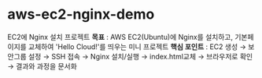 # aws-ec2-nginx-demo
EC2에 Nginx 설치 프로젝트
**목표** : AWS EC2(Ubuntu)에 Nginx를 설치하고, 기본페이지를 교체하여 'Hello Cloud!'를 띄우는 미니 프로젝트 
**핵심 포인트** : EC2 생성 → 보안그룹 설정 → SSH 접속 → Nginx 설치/실행 → index.html교체 → 브라우저로 확인 → 결과와 과정을 문서화 
